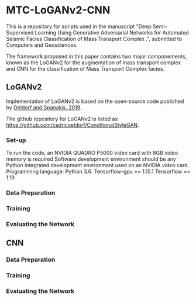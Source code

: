 # MTC-LoGANv2-CNN
This is a repository for scripts used in the manuscript "Deep Semi-Supervised Learning Using Generative Adversarial Networks for Automated Seismic Facies Classification of Mass Transport Complex .", submitted to Computers and Geosciences.

The framework proposed in this paper contains two major componements, known as the LoGANv2 for the augmentation of mass transport complex and CNN for the classification of Mass Transport Complex facies. 

## LoGANv2
Implementation of LoGANv2 is based on the open-source code published by [Oeldorf and Spanakis, 2019](https://arxiv.org/abs/1909.09974). 

The github repository for LoGANv2 is listed as https://github.com/cedricoeldorf/ConditionalStyleGAN. 

### Set-up

To run the code, an NVIDIA QUADRO P5000 video card with 8GB video memory is required
Software development environment should be any Python integrated development environment used on an NVIDIA video card.
Programming language: Python 3.6.
Tensorflow-gpu == 1.15.1
Tensorflow == 1.19



### Data Preparation
### Training

### Evaluating the Network

## CNN

### Data Preparation
### Training

### Evaluating the Network
